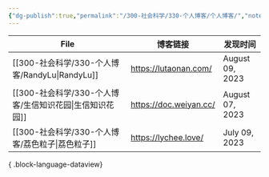 ```yaml
---
{"dg-publish":true,"permalink":"/300-社会科学/330-个人博客/个人博客/","noteIcon":""}
---
```


| File                                      | 博客链接                   | 发现时间            |
| ----------------------------------------- | ---------------------- | --------------- |
| [[300-社会科学/330-个人博客/RandyLu\|RandyLu]] | https://lutaonan.com/  | August 09, 2023 |
| [[300-社会科学/330-个人博客/生信知识花园\|生信知识花园]]   | https://doc.weiyan.cc/ | August 07, 2023 |
| [[300-社会科学/330-个人博客/荔色粒子\|荔色粒子]]       | https://lychee.love/   | July 09, 2023   |

{ .block-language-dataview}
